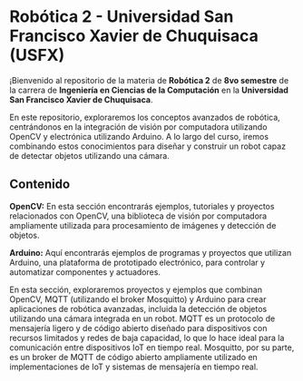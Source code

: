 # Robótica 2 - Universidad San Francisco Xavier de Chuquisaca (USFX)
¡Bienvenido al repositorio de la materia de **Robótica 2** de **8vo semestre** de la carrera de **Ingeniería en Ciencias de la Computación** en la **Universidad San Francisco Xavier de Chuquisaca**.

En este repositorio, exploraremos los conceptos avanzados de robótica, centrándonos en la integración de visión por computadora utilizando OpenCV y electrónica utilizando Arduino. A lo largo del curso, iremos combinando estos conocimientos para diseñar y construir un robot capaz de detectar objetos utilizando una cámara.

## Contenido
  **OpenCV:** En esta sección encontrarás ejemplos, tutoriales y proyectos relacionados con OpenCV, una biblioteca de visión por computadora ampliamente utilizada para procesamiento de imágenes y detección de objetos.

**Arduino:** Aquí encontrarás ejemplos de programas y proyectos que utilizan Arduino, una plataforma de prototipado electrónico, para controlar y automatizar componentes y actuadores.

En esta sección, exploraremos proyectos y ejemplos que combinan OpenCV, MQTT (utilizando el broker Mosquitto) y Arduino para crear aplicaciones de robótica avanzadas, incluida la detección de objetos utilizando una cámara integrada en un robot. MQTT es un protocolo de mensajería ligero y de código abierto diseñado para dispositivos con recursos limitados y redes de baja capacidad, lo que lo hace ideal para la comunicación entre dispositivos IoT en tiempo real. Mosquitto, por su parte, es un broker de MQTT de código abierto ampliamente utilizado en implementaciones de IoT y sistemas de mensajería en tiempo real.
